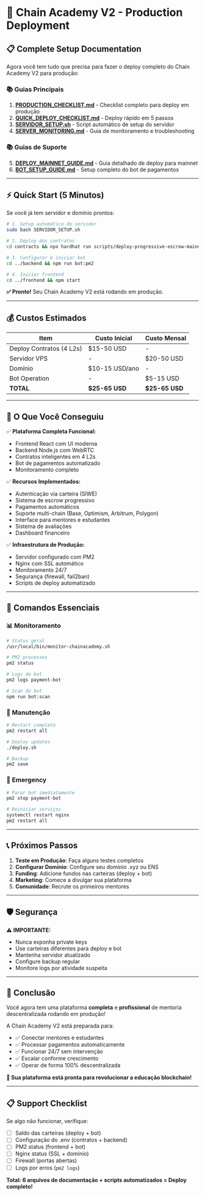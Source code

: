 # 🚀 Chain Academy V2 - Production Deployment

## 📋 Complete Setup Documentation

Agora você tem tudo que precisa para fazer o deploy completo do Chain Academy V2 para produção:

### 📚 Guias Principais

1. **[PRODUCTION_CHECKLIST.md](./PRODUCTION_CHECKLIST.md)** - Checklist completo para deploy em produção
2. **[QUICK_DEPLOY_CHECKLIST.md](./QUICK_DEPLOY_CHECKLIST.md)** - Deploy rápido em 5 passos
3. **[SERVIDOR_SETUP.sh](./SERVIDOR_SETUP.sh)** - Script automático de setup do servidor
4. **[SERVER_MONITORING.md](./SERVER_MONITORING.md)** - Guia de monitoramento e troubleshooting

### 📚 Guias de Suporte

5. **[DEPLOY_MAINNET_GUIDE.md](./DEPLOY_MAINNET_GUIDE.md)** - Guia detalhado de deploy para mainnet
6. **[BOT_SETUP_GUIDE.md](./BOT_SETUP_GUIDE.md)** - Setup completo do bot de pagamentos

---

## ⚡ Quick Start (5 Minutos)

Se você já tem servidor e domínio prontos:

```bash
# 1. Setup automático do servidor
sudo bash SERVIDOR_SETUP.sh

# 2. Deploy dos contratos
cd contracts && npx hardhat run scripts/deploy-progressive-escrow-mainnet.js

# 3. Configurar e iniciar bot
cd ../backend && npm run bot:pm2

# 4. Iniciar frontend
cd ../frontend && npm start
```

**✅ Pronto!** Seu Chain Academy V2 está rodando em produção.

---

## 💰 Custos Estimados

| Item | Custo Inicial | Custo Mensal |
|------|---------------|--------------|
| Deploy Contratos (4 L2s) | $15-50 USD | - |
| Servidor VPS | - | $20-50 USD |
| Domínio | $10-15 USD/ano | - |
| Bot Operation | - | $5-15 USD |
| **TOTAL** | **$25-65 USD** | **$25-65 USD** |

---

## 🎯 O Que Você Conseguiu

✅ **Plataforma Completa Funcional:**
- Frontend React com UI moderna
- Backend Node.js com WebRTC
- Contratos inteligentes em 4 L2s
- Bot de pagamentos automatizado
- Monitoramento completo

✅ **Recursos Implementados:**
- Autenticação via carteira (SIWE)
- Sistema de escrow progressivo
- Pagamentos automáticos
- Suporte multi-chain (Base, Optimism, Arbitrum, Polygon)
- Interface para mentores e estudantes
- Sistema de avaliações
- Dashboard financeiro

✅ **Infraestrutura de Produção:**
- Servidor configurado com PM2
- Nginx com SSL automático
- Monitoramento 24/7
- Segurança (firewall, fail2ban)
- Scripts de deploy automatizado

---

## 🔧 Comandos Essenciais

### 📊 Monitoramento
```bash
# Status geral
/usr/local/bin/monitor-chainacademy.sh

# PM2 processes
pm2 status

# Logs do bot
pm2 logs payment-bot

# Scan do bot
npm run bot:scan
```

### 🔄 Manutenção
```bash
# Restart completo
pm2 restart all

# Deploy updates
./deploy.sh

# Backup
pm2 save
```

### 🚨 Emergency
```bash
# Parar bot imediatamente
pm2 stop payment-bot

# Reiniciar serviços
systemctl restart nginx
pm2 restart all
```

---

## 📞 Próximos Passos

1. **Teste em Produção**: Faça alguns testes completos
2. **Configurar Domínio**: Configure seu domínio .xyz ou ENS
3. **Funding**: Adicione fundos nas carteiras (deploy + bot)
4. **Marketing**: Comece a divulgar sua plataforma
5. **Comunidade**: Recrute os primeiros mentores

---

## 🛡️ Segurança

⚠️ **IMPORTANTE:**
- Nunca exponha private keys
- Use carteiras diferentes para deploy e bot
- Mantenha servidor atualizado
- Configure backup regular
- Monitore logs por atividade suspeita

---

## 🎉 Conclusão

Você agora tem uma plataforma **completa** e **profissional** de mentoria descentralizada rodando em produção! 

A Chain Academy V2 está preparada para:
- ✅ Conectar mentores e estudantes
- ✅ Processar pagamentos automaticamente
- ✅ Funcionar 24/7 sem intervenção
- ✅ Escalar conforme crescimento
- ✅ Operar de forma 100% descentralizada

**🚀 Sua plataforma está pronta para revolucionar a educação blockchain!**

---

## 📋 Support Checklist

Se algo não funcionar, verifique:

- [ ] Saldo das carteiras (deploy + bot)
- [ ] Configuração do .env (contratos + backend)
- [ ] PM2 status (frontend + bot)
- [ ] Nginx status (SSL + domínio)
- [ ] Firewall (portas abertas)
- [ ] Logs por erros (`pm2 logs`)

**Total: 6 arquivos de documentação + scripts automatizados = Deploy completo!**